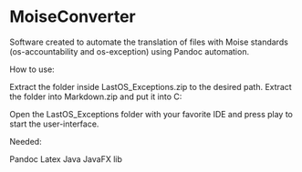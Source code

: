 # MoiseConverter

Software created to automate the translation of files with Moise standards (os-accountability and os-exception) using Pandoc automation.

How to use:

Extract the folder inside LastOS_Exceptions.zip to the desired path.
Extract the folder into Markdown.zip and put it into C:

Open the LastOS_Exceptions folder with your favorite IDE and press play to start the user-interface.

Needed:

Pandoc
Latex
Java
JavaFX lib
